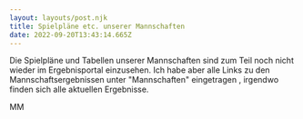 ```yaml
---
layout: layouts/post.njk
title: Spielpläne etc. unserer Mannschaften
date: 2022-09-20T13:43:14.665Z
---
```

Die Spielpläne und Tabellen unserer Mannschaften sind zum Teil noch nicht wieder im Ergebnisportal einzusehen. Ich habe aber alle Links zu den Mannschaftsergebnissen unter "Mannschaften" eingetragen , irgendwo finden sich alle aktuellen Ergebnisse.

MM